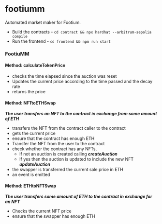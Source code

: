 # footiumm

Automated market maker for Footium.

- Build the contracts - `cd contract && npx hardhat --arbitrum-sepolia compile`
- Run the frontend - `cd frontend && npm run start`

### FootiuMM 
#### Method: calculateTokenPrice
- checks the time elapsed since the auction was reset
- Updates the current price according to the time passed and the decay rate 
- returns the price 

#### Method: NFTtoETHSwap
***The user transfers an NFT to the contract in exchange from some amount of ETH***
- transfers the NFT from the contract caller to the contract 
- gets the current price 
- ensure that the contract has enough ETH 
- Transfer the NFT from the user to the contract 
- check whether the contract has any NFTs, 
	- If not an auction is created calling ***createAuction***
	- If yes then the auction is updated to include the new NFT ***updateAuction***
- the swapper is transferred the current sale price in ETH 
- an event is emitted 

#### Method: ETHtoNFTSwap
***The user transfers some amount of ETH to the contract in exchange for an NFT***
- Checks the current NFT price 
- ensure that the swapper has enough ETH 
